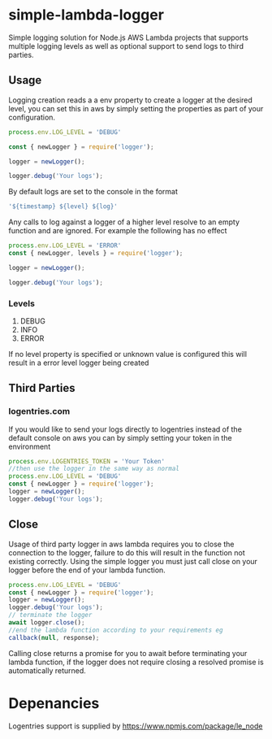 # simple-lambda-logger
Simple logging solution for Node.js AWS Lambda projects that supports multiple logging levels as well as 
optional support to send logs to third parties.

## Usage

Logging creation reads a a env property to create a logger at the desired level, you can set this in aws by simply setting the properties as part of your configuration.

```javascript
process.env.LOG_LEVEL = 'DEBUG'

const { newLogger } = require('logger');

logger = newLogger();

logger.debug('Your logs');

```

By default logs are set to the console in the format 

```javascript
'${timestamp} ${level} ${log}'
```

Any calls to log against a logger of a higher level resolve to an empty function and are ignored. For example the following has no effect

```javaScript
process.env.LOG_LEVEL = 'ERROR'
const { newLogger, levels } = require('logger');

logger = newLogger();

logger.debug('Your logs');
```


### Levels

1. DEBUG
2. INFO
3. ERROR

If no level property is specified or unknown value is configured this will result in a error level logger being created

## Third Parties

### logentries.com

If you would like to send your logs directly to logentries instead of the default console on aws you can by simply setting your token in the environment

```javascript
process.env.LOGENTRIES_TOKEN = 'Your Token'
//then use the logger in the same way as normal
process.env.LOG_LEVEL = 'DEBUG'
const { newLogger } = require('logger');
logger = newLogger();
logger.debug('Your logs');
```

## Close
Usage of third party logger in aws lambda requires you to close the connection to the logger, failure to do this will result in the function not existing correctly. Using the simple logger you must just call close on your logger before the end of your lambda function.

```javascript
process.env.LOG_LEVEL = 'DEBUG'
const { newLogger } = require('logger');
logger = newLogger();
logger.debug('Your logs');
// terminate the logger
await logger.close();
//end the lambda function according to your requirements eg
callback(null, response);
```

Calling close returns a promise for you to await before terminating your lambda function, if the logger does not require closing a resolved promise is automatically returned.


# Depenancies

Logentries support is supplied by https://www.npmjs.com/package/le_node
